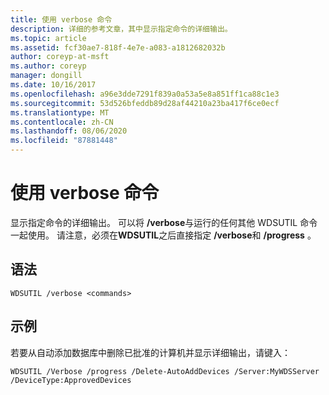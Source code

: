 ```yaml
---
title: 使用 verbose 命令
description: 详细的参考文章，其中显示指定命令的详细输出。
ms.topic: article
ms.assetid: fcf30ae7-818f-4e7e-a083-a1812682032b
author: coreyp-at-msft
ms.author: coreyp
manager: dongill
ms.date: 10/16/2017
ms.openlocfilehash: a96e3dde7291f839a0a53a5e8a851ff1ca88c1e3
ms.sourcegitcommit: 53d526bfeddb89d28af44210a23ba417f6ce0ecf
ms.translationtype: MT
ms.contentlocale: zh-CN
ms.lasthandoff: 08/06/2020
ms.locfileid: "87881448"
---
```

# <a name="using-the-verbose-command"></a>使用 verbose 命令

显示指定命令的详细输出。 可以将 **/verbose**与运行的任何其他 WDSUTIL 命令一起使用。 请注意，必须在**WDSUTIL**之后直接指定 **/verbose**和 **/progress** 。

## <a name="syntax"></a>语法

```
WDSUTIL /verbose <commands>
```

## <a name="examples"></a>示例

若要从自动添加数据库中删除已批准的计算机并显示详细输出，请键入：

```
WDSUTIL /Verbose /progress /Delete-AutoAddDevices /Server:MyWDSServer /DeviceType:ApprovedDevices
```